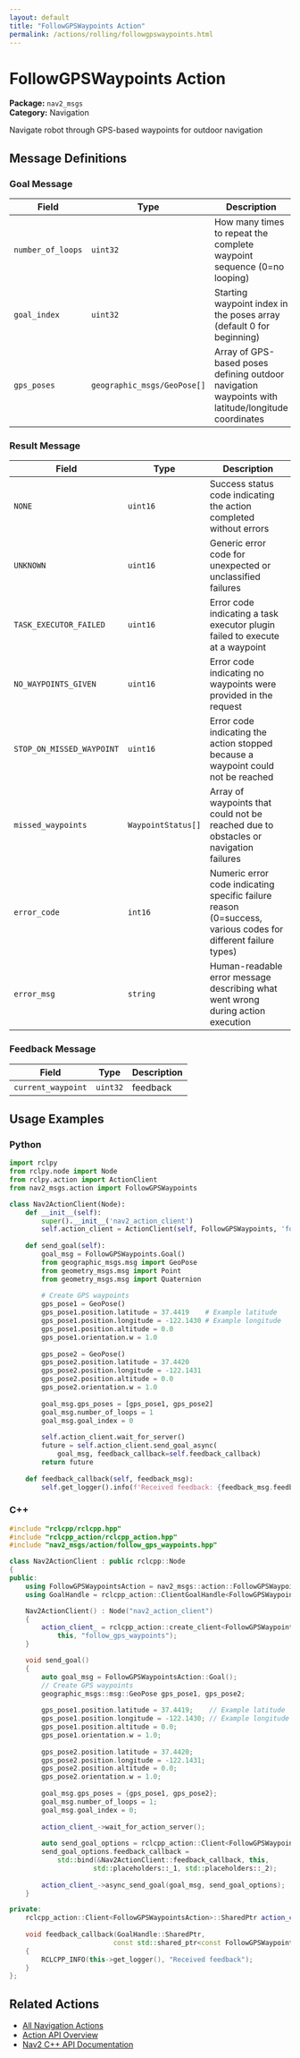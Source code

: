 ```yaml
---
layout: default
title: "FollowGPSWaypoints Action"
permalink: /actions/rolling/followgpswaypoints.html
---
```


# FollowGPSWaypoints Action

**Package:** `nav2_msgs`  
**Category:** Navigation

Navigate robot through GPS-based waypoints for outdoor navigation

## Message Definitions

### Goal Message

| Field | Type | Description |
|-------|------|-------------|
| `number_of_loops` | `uint32` | How many times to repeat the complete waypoint sequence (0=no looping) |
| `goal_index` | `uint32` | Starting waypoint index in the poses array (default 0 for beginning) |
| `gps_poses` | `geographic_msgs/GeoPose[]` | Array of GPS-based poses defining outdoor navigation waypoints with latitude/longitude coordinates |


### Result Message

| Field | Type | Description |
|-------|------|-------------|
| `NONE` | `uint16` | Success status code indicating the action completed without errors |
| `UNKNOWN` | `uint16` | Generic error code for unexpected or unclassified failures |
| `TASK_EXECUTOR_FAILED` | `uint16` | Error code indicating a task executor plugin failed to execute at a waypoint |
| `NO_WAYPOINTS_GIVEN` | `uint16` | Error code indicating no waypoints were provided in the request |
| `STOP_ON_MISSED_WAYPOINT` | `uint16` | Error code indicating the action stopped because a waypoint could not be reached |
| `missed_waypoints` | `WaypointStatus[]` | Array of waypoints that could not be reached due to obstacles or navigation failures |
| `error_code` | `int16` | Numeric error code indicating specific failure reason (0=success, various codes for different failure types) |
| `error_msg` | `string` | Human-readable error message describing what went wrong during action execution |


### Feedback Message

| Field | Type | Description |
|-------|------|-------------|
| `current_waypoint` | `uint32` | feedback |



## Usage Examples

### Python

```python
import rclpy
from rclpy.node import Node
from rclpy.action import ActionClient
from nav2_msgs.action import FollowGPSWaypoints

class Nav2ActionClient(Node):
    def __init__(self):
        super().__init__('nav2_action_client')
        self.action_client = ActionClient(self, FollowGPSWaypoints, 'follow_gps_waypoints')
        
    def send_goal(self):
        goal_msg = FollowGPSWaypoints.Goal()
        from geographic_msgs.msg import GeoPose
        from geometry_msgs.msg import Point
        from geometry_msgs.msg import Quaternion
        
        # Create GPS waypoints
        gps_pose1 = GeoPose()
        gps_pose1.position.latitude = 37.4419    # Example latitude 
        gps_pose1.position.longitude = -122.1430 # Example longitude
        gps_pose1.position.altitude = 0.0
        gps_pose1.orientation.w = 1.0
        
        gps_pose2 = GeoPose()
        gps_pose2.position.latitude = 37.4420
        gps_pose2.position.longitude = -122.1431
        gps_pose2.position.altitude = 0.0
        gps_pose2.orientation.w = 1.0
        
        goal_msg.gps_poses = [gps_pose1, gps_pose2]
        goal_msg.number_of_loops = 1
        goal_msg.goal_index = 0
        
        self.action_client.wait_for_server()
        future = self.action_client.send_goal_async(
            goal_msg, feedback_callback=self.feedback_callback)
        return future
        
    def feedback_callback(self, feedback_msg):
        self.get_logger().info(f'Received feedback: {feedback_msg.feedback}')
```

### C++

```cpp
#include "rclcpp/rclcpp.hpp"
#include "rclcpp_action/rclcpp_action.hpp"
#include "nav2_msgs/action/follow_gps_waypoints.hpp"

class Nav2ActionClient : public rclcpp::Node
{
public:
    using FollowGPSWaypointsAction = nav2_msgs::action::FollowGPSWaypoints;
    using GoalHandle = rclcpp_action::ClientGoalHandle<FollowGPSWaypointsAction>;

    Nav2ActionClient() : Node("nav2_action_client")
    {
        action_client_ = rclcpp_action::create_client<FollowGPSWaypointsAction>(
            this, "follow_gps_waypoints");
    }

    void send_goal()
    {
        auto goal_msg = FollowGPSWaypointsAction::Goal();
        // Create GPS waypoints
        geographic_msgs::msg::GeoPose gps_pose1, gps_pose2;
        
        gps_pose1.position.latitude = 37.4419;    // Example latitude
        gps_pose1.position.longitude = -122.1430; // Example longitude
        gps_pose1.position.altitude = 0.0;
        gps_pose1.orientation.w = 1.0;
        
        gps_pose2.position.latitude = 37.4420;
        gps_pose2.position.longitude = -122.1431;
        gps_pose2.position.altitude = 0.0;
        gps_pose2.orientation.w = 1.0;
        
        goal_msg.gps_poses = {gps_pose1, gps_pose2};
        goal_msg.number_of_loops = 1;
        goal_msg.goal_index = 0;
        
        action_client_->wait_for_action_server();
        
        auto send_goal_options = rclcpp_action::Client<FollowGPSWaypointsAction>::SendGoalOptions();
        send_goal_options.feedback_callback = 
            std::bind(&Nav2ActionClient::feedback_callback, this, 
                     std::placeholders::_1, std::placeholders::_2);
        
        action_client_->async_send_goal(goal_msg, send_goal_options);
    }

private:
    rclcpp_action::Client<FollowGPSWaypointsAction>::SharedPtr action_client_;
    
    void feedback_callback(GoalHandle::SharedPtr, 
                          const std::shared_ptr<const FollowGPSWaypointsAction::Feedback> feedback)
    {
        RCLCPP_INFO(this->get_logger(), "Received feedback");
    }
};
```

## Related Actions

- [All Navigation Actions](/actions/rolling/index.html#navigation)
- [Action API Overview](/actions/rolling/index.html)
- [Nav2 C++ API Documentation](/rolling/html/index.html)
